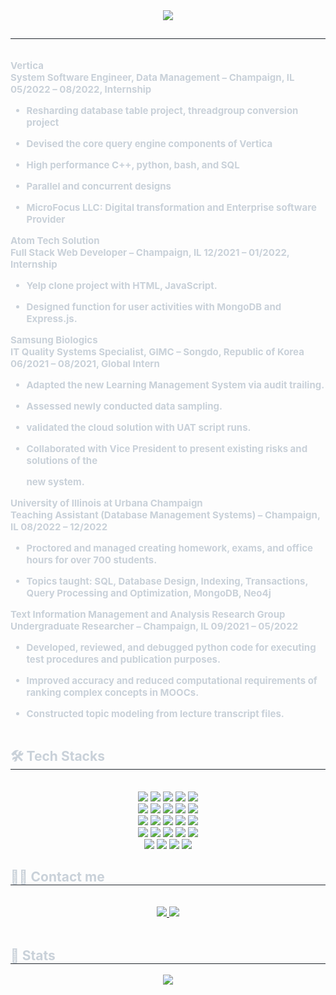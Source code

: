 <div align= "center">
    <img src="https://capsule-render.vercel.app/api?type=waving&color=gradient&height=180&text=Hyunjun%20Andrew%20Ko&animation=&fontColor=ffffff&fontSize=60" />
    </div>
    <div style="text-align: left;"> 
    <h2 style="border-bottom: 1px solid #21262d; color: #c9d1d9;">  </h2>  
    <div style="font-weight: 700; font-size: 15px; text-align: left; color: #c9d1d9;"> 
<div class="page" title="Page 1">
<div class="layoutArea">
<div class="column">
<p><strong>Vertica</strong><br /> <strong>System Software Engineer, Data Management &ndash; Champaign, IL 05/2022 &ndash; 08/2022, Internship</strong></p>
<ul>
<li>
<p>Resharding database table project, threadgroup conversion project</p>
</li>
<li>
<p>Devised the core query engine components of Vertica</p>
</li>
<li>
<p>High performance C++, python, bash, and SQL</p>
</li>
<li>
<p>Parallel and concurrent designs</p>
</li>
<li>
<p>MicroFocus LLC: Digital transformation and Enterprise software Provider</p>
</li>
</ul>
  
<p><strong>Atom Tech Solution</strong><br /><strong> Full Stack Web Developer &ndash; Champaign, IL 12/2021 &ndash; 01/2022, Internship</strong></p>
<ul>
<li>
<p>Yelp clone project with HTML, JavaScript.</p>
</li>
<li>
<p>Designed function for user activities with MongoDB and Express.js.</p>
</li>
</ul>
  
<p><strong>Samsung Biologics</strong><br /> <strong>IT Quality Systems Specialist, GIMC &ndash; Songdo, Republic of Korea 06/2021 &ndash; 08/2021, Global Intern</strong></p>
<ul>
<li>
<p>Adapted the new Learning Management System via audit trailing.</p>
</li>
<li>
<p>Assessed newly conducted data sampling.</p>
</li>
<li>
<p>validated the cloud solution with UAT script runs.</p>
</li>
<li>
<p>Collaborated with Vice President to present existing risks and solutions of the</p>
<p>new system.</p>
</li>
</ul>
  
<p><strong>University of Illinois at Urbana Champaign</strong><br /><strong> Teaching Assistant (Database Management Systems) &ndash; Champaign, IL 08/2022 &ndash; 12/2022</strong></p>
<ul>
<li>
<p>Proctored and managed creating homework, exams, and office hours for over 700 students.</p>
</li>
<li>
<p>Topics taught: SQL, Database Design, Indexing, Transactions, Query Processing and Optimization, MongoDB, Neo4j</p>
</li>
</ul>

<p><strong>Text Information Management and Analysis Research Group <br /></strong><strong>Undergraduate Researcher &ndash; Champaign, IL&nbsp;</strong><strong>09/2021 &ndash; 05/2022</strong></p>
<ul>
<li>
<p>Developed, reviewed, and debugged python code for executing test procedures and publication purposes.</p>
</li>
<li>
<p>Improved accuracy and reduced computational requirements of ranking complex concepts in MOOCs.</p>
</li>
<li>
<p>Constructed topic modeling from lecture transcript files.</p>
</li>
</ul>
</div>
</div>
</div>
    </div>
    <div style="text-align: left;">
    <h2 style="border-bottom: 1px solid #21262d; color: #c9d1d9;"> 🛠️ Tech Stacks </h2> <br> 
    <div  align= "center"> <img src="https://img.shields.io/badge/Discord-5865F2?style=for-the-badge&logo=Discord&logoColor=white">
          <img src="https://img.shields.io/badge/Docker-2496ED?style=for-the-badge&logo=Docker&logoColor=white">
          <img src="https://img.shields.io/badge/Flask-000000?style=for-the-badge&logo=Flask&logoColor=white">
          <img src="https://img.shields.io/badge/Firebase-FFCA28?style=for-the-badge&logo=Firebase&logoColor=white">
          <img src="https://img.shields.io/badge/Git-F05032?style=for-the-badge&logo=Git&logoColor=white">
          <br/><img src="https://img.shields.io/badge/Github-181717?style=for-the-badge&logo=Github&logoColor=white">
          <img src="https://img.shields.io/badge/HTML5-E34F26?style=for-the-badge&logo=HTML5&logoColor=white">
          <img src="https://img.shields.io/badge/Java-007396?style=for-the-badge&logo=Java&logoColor=white">
          <img src="https://img.shields.io/badge/Javascript-F7DF1E?style=for-the-badge&logo=Javascript&logoColor=white">
          <img src="https://img.shields.io/badge/Linux-FCC624?style=for-the-badge&logo=Linux&logoColor=white">
          <br/><img src="https://img.shields.io/badge/MariaDB-003545?style=for-the-badge&logo=MariaDB&logoColor=white">
          <img src="https://img.shields.io/badge/Matlab-0076a8?style=for-the-badge&logo=Matlab&logoColor=white">
          <img src="https://img.shields.io/badge/MySQL-4479A1?style=for-the-badge&logo=MySQL&logoColor=white">
          <img src="https://img.shields.io/badge/Node.js-339933?style=for-the-badge&logo=Node.js&logoColor=white">
          <img src="https://img.shields.io/badge/Notion-000000?style=for-the-badge&logo=Notion&logoColor=white">
          <br/><img src="https://img.shields.io/badge/Python-3776AB?style=for-the-badge&logo=Python&logoColor=white">
          <img src="https://img.shields.io/badge/React-61DAFB?style=for-the-badge&logo=React&logoColor=white">
          <img src="https://img.shields.io/badge/Spring Boot-6DB33F?style=for-the-badge&logo=Spring Boot&logoColor=white">
          <img src="https://img.shields.io/badge/MongoDB-47A248?style=for-the-badge&logo=MongoDB&logoColor=white">
          <img src="https://img.shields.io/badge/Amazon AWS-232F3E?style=for-the-badge&logo=Amazon AWS&logoColor=white">
          <br/><img src="https://img.shields.io/badge/Bootstrap-7952B3?style=for-the-badge&logo=Bootstrap&logoColor=white">
          <img src="https://img.shields.io/badge/C-A8B9CC?style=for-the-badge&logo=C&logoColor=white">
          <img src="https://img.shields.io/badge/C++-00599C?style=for-the-badge&logo=C%2B%2B&logoColor=white">
          <img src="https://img.shields.io/badge/Express-000000?style=for-the-badge&logo=Express&logoColor=white">
          </div>
    </div>
    <div style="text-align: left;">
    <h2 style="border-bottom: 1px solid #21262d; color: #c9d1d9;"> 🧑‍💻 Contact me </h2> <br> 
    <div align= "center"> <a href=mailto:hyunjun.ko1021@gmail.com> <img src="https://img.shields.io/badge/Gmail-EA4335?style=for-the-badge&logo=Gmail&logoColor=white&link=mailto:hyunjun.ko1021@gmail.com"> </a>
         <a href=https://www.linkedin.com/in/hyunjun-ko-204583194/> <img src="https://img.shields.io/badge/LinkedIn-0077B5?style=for-the-badge&logo=linkedin&logoColor=white&link=https://www.linkedin.com/in/hyunjun-ko-204583194/"> </a>
          </div>  <br> 
    <div align= "center">  </div> 
    </div>
    <div style="text-align: left;"> 
    <h2 style="border-bottom: 1px solid #21262d; color: #c9d1d9;"> 🏅 Stats </h2> <div align= "center">  <img src="https://github-readme-stats.vercel.app/api/top-langs/?username=Hyunjun-Ko&layout=compact&bg_color=180,00000000,00ff04&title_color=ffffff&text_color=ffffff"
           /> </div> 
    </div>
    
